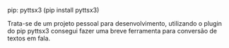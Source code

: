 pip: pyttsx3 (pip install pyttsx3)

Trata-se de um projeto pessoal para desenvolvimento, utilizando o plugin do pip pyttsx3 consegui fazer uma breve ferramenta para conversão de textos em fala.
